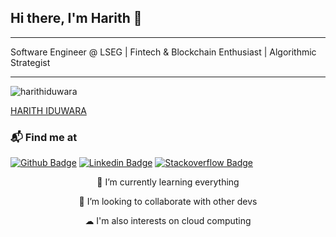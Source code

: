 ## Hi there, I'm Harith 👋 

<hr>
Software Engineer @ LSEG | Fintech & Blockchain Enthusiast | Algorithmic Strategist
<hr>

<p align="left"> <img src="https://komarev.com/ghpvc/?username=harithiduwara&label=Profile%20views&color=0e75b6&style=flat" alt="harithiduwara" /> </p>

<div class="badge-base LI-profile-badge" data-locale="en_US" data-size="medium" data-theme="light" data-type="VERTICAL" data-vanity="iduwara" data-version="v1"><a class="badge-base__link LI-simple-link" href="https://lk.linkedin.com/in/iduwara?trk=profile-badge">HARITH IDUWARA</a></div>
              


### 📬 Find me at
[![Github Badge](http://img.shields.io/badge/-Github-black?style=flat-square&logo=github&link=https://github.com/harithiduwara/)](https://github.com/harithiduwara/) 
[![Linkedin Badge](https://img.shields.io/badge/-LinkedIn-blue?style=flat-square&logo=Linkedin&logoColor=white&link=https://www.linkedin.com/in/iduwara/)](https://www.linkedin.com/in/iduwara/)
[![Stackoverflow Badge](https://img.shields.io/badge/-Stack%20overflow-FE7A16?style=flat-square&logo=stack-overflow&logoColor=white&link=https://stackoverflow.com/users/19642765/harith-iduwara)](https://stackoverflow.com/users/19642765/harith-iduwara)

<p align="center"> 🌱 I’m currently learning everything </p>
<p align="center"> 👯 I’m looking to collaborate with other devs</p>
<p align="center"> ☁ I'm also interests on cloud computing</p>





